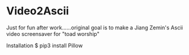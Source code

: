 # Video2Ascii
Just for fun after work……original goal is to make a Jiang Zemin's Ascii video screensaver for "toad worship"

Installation
$ pip3 install Pillow
